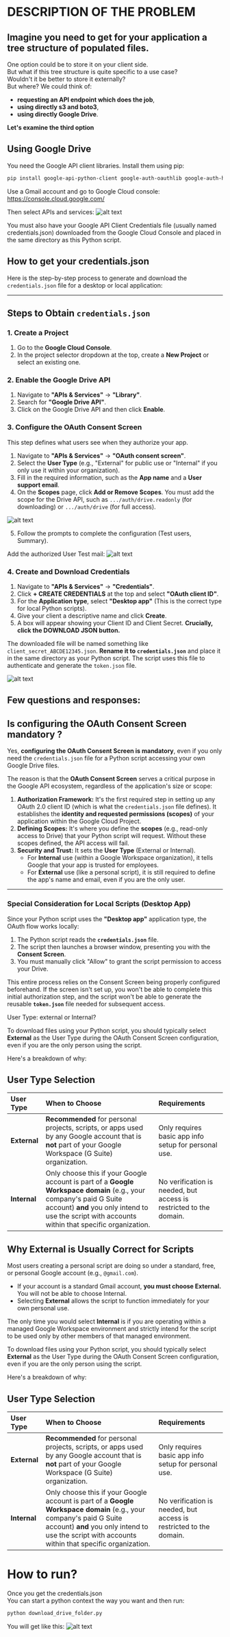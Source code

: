 # DESCRIPTION OF THE PROBLEM

## Imagine you need to get for your application a tree structure of populated files.
One option could be to store it on your client side.    
But what if this tree structure is quite specific to a use case?  
Wouldn't it be better to store it externally?  
But where? We could think of: 
- **requesting an API endpoint which does the job**,
- **using directly s3 and boto3**,
- **using directly Google Drive**.

**Let's examine the third option**

## Using Google Drive   
You need the Google API client libraries. Install them using pip:

```bash
pip install google-api-python-client google-auth-oauthlib google-auth-httplib2
```

Use a Gmail account and go to Google Cloud console:
https://console.cloud.google.com/  

Then select APIs and services:
![alt text](<docs/google_cloud_console.png>)


You must also have your Google API Client Credentials file (usually named credentials.json) downloaded from the Google Cloud Console and placed in the same directory as this Python script.


## How to get your credentials.json


Here is the step-by-step process to generate and download the `credentials.json` file for a desktop or local application:

---

## Steps to Obtain `credentials.json`

### 1. Create a Project

1.  Go to the **Google Cloud Console**.
2.  In the project selector dropdown at the top, create a **New Project** or select an existing one.

### 2. Enable the Google Drive API

1.  Navigate to **"APIs & Services"** $\rightarrow$ **"Library"**.
2.  Search for **"Google Drive API"**.
3.  Click on the Google Drive API and then click **Enable**.

### 3. Configure the OAuth Consent Screen

This step defines what users see when they authorize your app.

1.  Navigate to **"APIs & Services"** $\rightarrow$ **"OAuth consent screen"**.
2.  Select the **User Type** (e.g., "External" for public use or "Internal" if you only use it within your organization).
3.  Fill in the required information, such as the **App name** and a **User support email**.
4.  On the **Scopes** page, click **Add or Remove Scopes**. You must add the scope for the Drive API, such as `.../auth/drive.readonly` (for downloading) or `.../auth/drive` (for full access).


![alt text](<docs/droit_access_files_google_drive.png>)

5.  Follow the prompts to complete the configuration (Test users, Summary).


Add the authorized User Test mail:
![alt text](docs/userOauthAsTestUsers.png)

### 4. Create and Download Credentials

1.  Navigate to **"APIs & Services"** $\rightarrow$ **"Credentials"**.
2.  Click **+ CREATE CREDENTIALS** at the top and select **"OAuth client ID"**.
3.  For the **Application type**, select **"Desktop app"** (This is the correct type for local Python scripts).
4.  Give your client a descriptive name and click **Create**.
5.  A box will appear showing your Client ID and Client Secret. **Crucially, click the DOWNLOAD JSON button.** 

The downloaded file will be named something like `client_secret_ABCDE12345.json`. **Rename it to `credentials.json`** and place it in the same directory as your Python script. The script uses this file to authenticate and generate the `token.json` file.


![alt text](docs/How_to_get_credentials.png)

## Few questions and responses:

## Is configuring the OAuth Consent Screen mandatory ?

Yes, **configuring the OAuth Consent Screen is mandatory**, even if you only need the `credentials.json` file for a Python script accessing your own Google Drive files.

The reason is that the **OAuth Consent Screen** serves a critical purpose in the Google API ecosystem, regardless of the application's size or scope:

1.  **Authorization Framework:** It's the first required step in setting up any OAuth 2.0 client ID (which is what the `credentials.json` file defines). It establishes the **identity and requested permissions (scopes)** of your application within the Google Cloud Project.
2.  **Defining Scopes:** It's where you define the **scopes** (e.g., read-only access to Drive) that your Python script will request. Without these scopes defined, the API access will fail.
3.  **Security and Trust:** It sets the **User Type** (External or Internal).
    * For **Internal** use (within a Google Workspace organization), it tells Google that your app is trusted for employees.
    * For **External** use (like a personal script), it is still required to define the app's name and email, even if you are the only user.

---

### Special Consideration for Local Scripts (Desktop App)

Since your Python script uses the **"Desktop app"** application type, the OAuth flow works locally:

1.  The Python script reads the **`credentials.json`** file.
2.  The script then launches a browser window, presenting you with the **Consent Screen**.
3.  You must manually click "Allow" to grant the script permission to access your Drive.

This entire process relies on the Consent Screen being properly configured beforehand. If the screen isn't set up, you won't be able to complete this initial authorization step, and the script won't be able to generate the reusable **`token.json`** file needed for subsequent access.

User Type: external or Internal?

To download files using your Python script, you should typically select **External** as the User Type during the OAuth Consent Screen configuration, even if you are the only person using the script.

Here's a breakdown of why:

## User Type Selection

| User Type | When to Choose | Requirements |
| :--- | :--- | :--- |
| **External** | **Recommended** for personal projects, scripts, or apps used by any Google account that is **not** part of your Google Workspace (G Suite) organization. | Only requires basic app info setup for personal use. |
| **Internal** | Only choose this if your Google account is part of a **Google Workspace domain** (e.g., your company's paid G Suite account) **and** you only intend to use the script with accounts within that specific organization. | No verification is needed, but access is restricted to the domain. |

## Why External is Usually Correct for Scripts

Most users creating a personal script are doing so under a standard, free, or personal Google account (e.g., `@gmail.com`).

* If your account is a standard Gmail account, **you must choose External.** You will not be able to choose Internal.
* Selecting **External** allows the script to function immediately for your own personal use.

The only time you would select **Internal** is if you are operating within a managed Google Workspace environment and strictly intend for the script to be used only by other members of that managed environment.

To download files using your Python script, you should typically select **External** as the User Type during the OAuth Consent Screen configuration, even if you are the only person using the script.

Here's a breakdown of why:

## User Type Selection

| User Type | When to Choose | Requirements |
| :--- | :--- | :--- |
| **External** | **Recommended** for personal projects, scripts, or apps used by any Google account that is **not** part of your Google Workspace (G Suite) organization. | Only requires basic app info setup for personal use. |
| **Internal** | Only choose this if your Google account is part of a **Google Workspace domain** (e.g., your company's paid G Suite account) **and** you only intend to use the script with accounts within that specific organization. | No verification is needed, but access is restricted to the domain. |


# How to run?
Once you get the credentials.json   
You can start a python context the way you want and then run:
```bash
python download_drive_folder.py
```

You will get like this:
![alt text](docs/logs_output.png)





